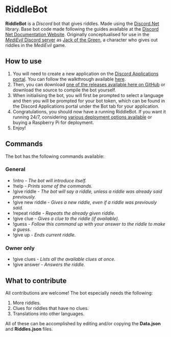 # RiddleBot
**RiddleBot** is a *Discord* bot that gives riddles. Made using the [Discord.Net](https://github.com/discord-net/Discord.Net) library. 
Base bot code made following the guides available at the [Discord Net Documentation Website](https://discord.foxbot.me/stable/guides/introduction/intro.html).
Originally conceptualised for use in the [*MediEvil* Discord server](https://discordapp.com/invite/X84wKBp) as [Jack of the Green](https://gallowmere.fandom.com/wiki/Jack_of_the_Green), a character who gives out riddles in the *MediEvil* game.

## How to use

1. You will need to create a new application on the [Discord Applications portal](https://discordapp.com/developers/applications/). 
You can follow the walkthrough available [here](https://discord.foxbot.me/stable/guides/getting_started/first-bot.html).
2. Then, you can download [one of the releases available here on GitHub](https://github.com/RampantSpirit/RiddleBot/releases) 
or download the source to compile the bot yourself.
3. When initialising the bot, you will first be prompted to select a language and then you will be prompted for your bot token, which can be found in the Discord Applications portal under the Bot tab for your application.
4. Congratulations, you should now have a running RiddleBot. If you want it running 24/7, considering [various deployment options available](https://discord.foxbot.me/stable/guides/deployment/deployment.html) or buying a Raspberry Pi for deployment.
5. Enjoy!

## Commands

The bot has the following commands available:

### General

- !intro - *The bot will introduce itself.*
- !help - *Prints some of the commands.*
- !give riddle - *The bot will say a riddle, unless a riddle was already said previously.*
- !give new riddle - *Gives a new riddle, even if a riddle was previously said.*
- !repeat riddle - *Repeats the already given riddle.*
- !give clue - *Gives a clue to the riddle (if available).*
- !guess - *Follow this command up with your answer to the riddle to make a guess.*
- !give up - *Ends current riddle.*

### Owner only

- !give clues - *Lists all the available clues at once.*
- !give answer - *Answers the riddle.*

## What to contribute

All contributions are welcome! The bot especially needs the following:

1. More riddles.
2. Clues for riddles that have no clues.
3. Translations into other languages.

All of these can be accomplished by editing and/or copying the **Data.json** and **Riddles.json** files.
